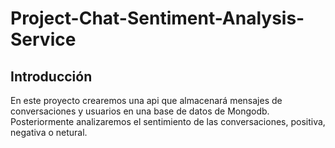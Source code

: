 # Project-Chat-Sentiment-Analysis-Service

## Introducción

En este proyecto crearemos una api que almacenará mensajes de conversaciones y usuarios en una base de datos de Mongodb. Posteriormente analizaremos el sentimiento de las conversaciones, positiva, negativa o netural. 
